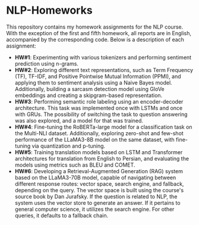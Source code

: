 # NLP-Homeworks

This repository contains my homework assignments for the NLP course. With the exception of the first and fifth homework, all reports are in English, accompanied by the corresponding code. Below is a description of each assignment:

- **HW#1**: Experimenting with various tokenizers and performing sentiment prediction using n-grams.
- **HW#2**: Exploring different text representations, such as Term Frequency (TF), TF-IDF, and Positive Pointwise Mutual Information (PPMI), and applying them to sentiment analysis using a Naive Bayes model. Additionally, building a sarcasm detection model using GloVe embeddings and creating a skipgram-based representation.
- **HW#3**: Performing semantic role labeling using an encoder-decoder architecture. This task was implemented once with LSTMs and once with GRUs. The possibility of switching the task to question answering was also explored, and a model for that was trained.
- **HW#4**: Fine-tuning the RoBERTa-large model for a classification task on the Multi-NLI dataset. Additionally, exploring zero-shot and few-shot performance of the LLaMA3-8B model on the same dataset, with fine-tuning via quantization and p-tuning.
- **HW#5**: Training translation models based on LSTM and Transformer architectures for translation from English to Persian, and evaluating the models using metrics such as BLEU and COMET.
- **HW#6**: Developing a Retrieval-Augmented Generation (RAG) system based on the LLaMA3-70B model, capable of navigating between different response routes: vector space, search engine, and fallback, depending on the query. The vector space is built using the course's source book by Dan Jurafsky. If the question is related to NLP, the system uses the vector store to generate an answer. If it pertains to general computer science, it utilizes the search engine. For other queries, it defaults to a fallback chain.
